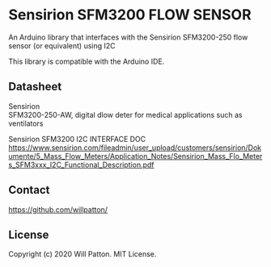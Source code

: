 Sensirion SFM3200 FLOW SENSOR
===========
 An Arduino library that interfaces with the Sensirion SFM3200-250 flow sensor (or equivalent) using I2C

 This library is compatible with the Arduino IDE.



## Datasheet
 Sensirion  
 SFM3200-250-AW, digital dlow deter for medical applications such as ventilators

 Sensirion SFM3200 I2C INTERFACE DOC
 https://www.sensirion.com/fileadmin/user_upload/customers/sensirion/Dokumente/5_Mass_Flow_Meters/Application_Notes/Sensirion_Mass_Flo_Meters_SFM3xxx_I2C_Functional_Description.pdf

## Contact
 https://github.com/willpatton/

## License
 Copyright (c) 2020 Will Patton. MIT License.
